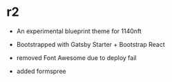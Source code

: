 # r2

- An experimental blueprint theme for 1140nft 

- Bootstrapped with Gatsby Starter + Bootstrap React 
- removed Font Awesome due to deploy fail 
- added formspree